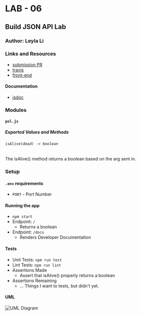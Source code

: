 # LAB - 06

## Build JSON API Lab

### Author: Leyla Li

### Links and Resources
* [submission PR](https://github.com/401-advanced-javascript-leyla/lab-00/pulls)
* [travis](https://travis-ci.com/401-advanced-javascript-leyla/lab-00)
* [front-end](https://lab-00-leyla.herokuapp.com/)

#### Documentation
* [jsdoc](https://lab-00-leyla.herokuapp.com/docs/)

### Modules
#### `pol.js`
##### Exported Values and Methods

###### `isAlive(dead) -> boolean`
The isAlive() method returns a boolean based on the arg sent in.

### Setup
#### `.env` requirements
* `PORT` - Port Number

#### Running the app
* `npm start`
* Endpoint: `/`
  * Returns a boolean
* Endpoint: `/docs`
  * Renders Developer Documentation
  
#### Tests
* Unit Tests: `npm run test`
* Lint Tests: `npm run lint`
* Assertions Made
  * Assert that isAlive() properly returns a boolean
* Assertions Remaining
  * ... Things I want to tests, but didn't yet.

#### UML

![UML Diagram](whiteboard.jpg)
